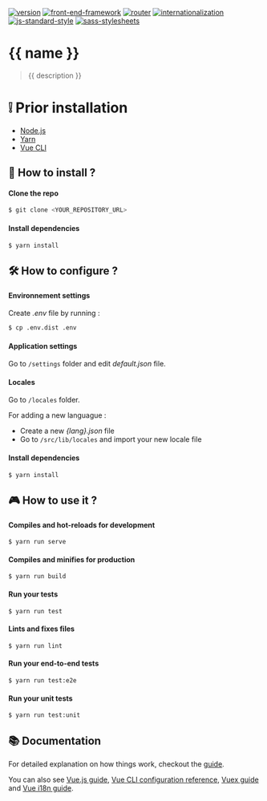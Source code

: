 [![version](https://img.shields.io/badge/version-1.0-green.svg?style=flat-square)](https://github.com/pierrechls/seed) [![front-end-framework](https://img.shields.io/badge/framework-vue.js-lightgrey.svg?style=flat-square)](http://vuejs.org/) [![router](https://img.shields.io/badge/router-vue--router-lightgrey.svg?style=flat-square)](http://router.vuejs.org/en/index.html) [![internationalization](https://img.shields.io/badge/internationalization-vue--i18n-lightgrey.svg?style=flat-square)](https://github.com/kazupon/vue-i18n) [![js-standard-style](https://img.shields.io/badge/code_style-standard-lightgrey.svg?style=flat-square)](http://standardjs.com/) [![sass-stylesheets](https://img.shields.io/badge/stylesheets-sass-lightgrey.svg?style=flat-square)](http://sass-lang.com/)

# {{ name }}

> {{ description }}

# :grey_exclamation: Prior installation

- [Node.js](https://nodejs.org/en/download/)
- [Yarn](https://yarnpkg.com/lang/en/docs/install/)
- [Vue CLI](https://cli.vuejs.org/guide/installation.html)

## :rocket: How to install ?

#### Clone the repo

```bash
$ git clone <YOUR_REPOSITORY_URL>
```

#### Install dependencies

```
$ yarn install
```

## :hammer_and_wrench: How to configure ?

#### Environnement settings

Create _.env_ file by running :

```bash
$ cp .env.dist .env
```

#### Application settings

Go to `/settings` folder and edit _default.json_ file.

#### Locales

Go to `/locales` folder.

For adding a new languague :

- Create a new _{lang}.json_ file 
- Go to `/src/lib/locales` and import your new locale file

#### Install dependencies

```
$ yarn install
```

## :video_game: How to use it ?

#### Compiles and hot-reloads for development

```
$ yarn run serve
```

#### Compiles and minifies for production

```
$ yarn run build
```

#### Run your tests

```
$ yarn run test
```

#### Lints and fixes files

```
$ yarn run lint
```

#### Run your end-to-end tests

```
$ yarn run test:e2e
```

#### Run your unit tests

```
$ yarn run test:unit
```

## :books: Documentation

For detailed explanation on how things work, checkout the [guide](http://pierrechls.github.io/seed).

You can also see [Vue.js guide](https://vuejs.org/v2/guide/), [Vue CLI configuration reference](https://cli.vuejs.org/config/), [Vuex guide](https://vuex.vuejs.org/guide/) and [Vue i18n guide](https://kazupon.github.io/vue-i18n/guide/formatting.html).
